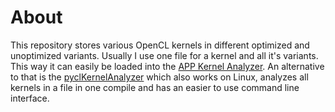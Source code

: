 About
=====

This repository stores various OpenCL kernels in different optimized and unoptimized variants. Usually I use one file for a kernel and all it's variants. This way it can easily be loaded into the [APP Kernel Analyzer](http://developer.amd.com/tools/AMDAPPKernelAnalyzer/Pages/default.aspx). An alternative to that is the [pyclKernelAnalyzer](https://github.com/theMarix/pyclKernelAnalyzer) which also works on Linux, analyzes all kernels in a file in one compile and has an easier to use command line interface.
